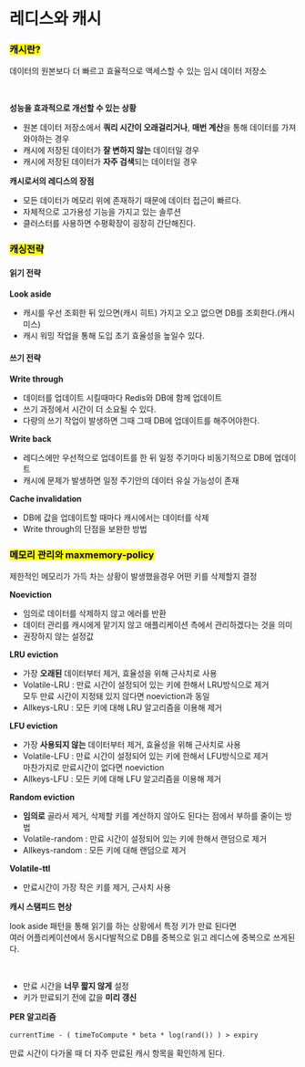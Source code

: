 # 레디스와 캐시

### <mark style="background-color:yellow;">캐시란?</mark>

데이터의 원본보다 더 빠르고 효율적으로 액세스할 수 있는 임시 데이터 저장소&#x20;

<div align="left"><figure><img src="../../.gitbook/assets/스크린샷 2025-03-14 오후 9.20.57.png" alt=""><figcaption></figcaption></figure></div>

**성능을 효과적으로 개선할 수 있는 상황**

* 원본 데이터 저장소에서 **쿼리 시간이 오래걸리거나**, **매번 계산**을 통해 데이터를 가져와야하는 경우
* 캐시에 저장된 데이터가 **잘 변하지 않는** 데이터일 경우
* 캐시에 저장된 데이터가 **자주 검색**되는 데이터일 경우&#x20;

**캐시로서의 레디스의 장점**

* 모든 데이터가 메모리 위에 존재하기 때문에 데이터 접근이 빠르다.&#x20;
* 자체적으로 고가용성 기능을 가지고 있는 솔루션&#x20;
* 클러스터를 사용하면 수평확장이 굉장히 간단해진다.&#x20;



### <mark style="background-color:yellow;">캐싱전략</mark>

#### 읽기 전략

**Look aside**&#x20;

* 캐시를 우선 조회한 뒤 있으면(캐시 히트) 가지고 오고 없으면 DB를 조회한다.(캐시 미스)&#x20;
* 캐시 워밍 작업을 통해 도입 초기 효율성을 높일수 있다.&#x20;

#### 쓰기 전략&#x20;

**Write through**

* 데이터를 업데이트 시킬때마다 Redis와 DB에 함께 업데이트&#x20;
* 쓰기 과정에서 시간이 더 소요될 수 있다.
* 다량의 쓰기 작업이 발생하면 그때 그때 DB에 업데이트를 해주어야한다.

**Write back**

* 레디스에만 우선적으로 업데이트를 한 뒤 일정 주기마다 비동기적으로 DB에 업데이트
* 캐시에 문제가 발생하면 일정 주기안의 데이터 유실 가능성이 존재

**Cache invalidation**

* DB에 값을 업데이트할 때마다 캐시에서는 데이터를 삭제
* Write through의 단점을 보완한 방법

### <mark style="background-color:yellow;">메모리 관리와 maxmemory-policy</mark>

제한적인 메모리가 가득 차는 상황이 발생했을경우 어떤 키를 삭제할지 결정

**Noeviction**

* 임의로 데이터를 삭제하지 않고 에러를 반환
* 데이터 관리를 캐시에게 맡기지 않고 애플리케이션 측에서 관리하겠다는 것을 의미
* 권장하지 않는 설정값&#x20;

**LRU eviction**

* 가장 **오래된** 데이터부터 제거, 효율성을 위해 근사치로 사용&#x20;
* Volatile-LRU : 만료 시간이 설정되어 있는 키에 한해서 LRU방식으로 제거\
  모두 만료 시간이 지정돼 있지 않다면 noeviction과 동일
* Allkeys-LRU  : 모든 키에 대해 LRU 알고리즘을 이용해 제거&#x20;

**LFU eviction**

* 가장 **사용되지 않는** 데이터부터 제거, 효율성을 위해 근사치로 사용
* Volatile-LFU : 만료 시간이 설정되어 있는 키에 한해서 LFU방식으로 제거\
  마찬가지로 만료시간이 없다면 noeviction
* Allkeys-LFU  : 모든 키에 대해 LFU 알고리즘을 이용해 제거&#x20;

**Random eviction**

* **임의로** 골라서 제거, 삭제할 키를 계산하지 않아도 된다는 점에서 부하를 줄이는 방법&#x20;
* Volatile-random : 만료 시간이 설정되어 있는 키에 한해서 랜덤으로 제거
* Allkeys-random  : 모든 키에 대해 랜덤으로 제거

**Volatile-ttl**&#x20;

* 만료시간이 가장 작은 키를 제거, 근사치 사용&#x20;



**캐시 스탬피드 현상**

look aside 패턴을 통해 읽기를 하는 상황에서 특정 키가 만료 된다면 \
여러 어플리케이션에서 동시다발적으로 DB를 중복으로 읽고 레디스에 중복으로 쓰게된다.

<div align="left"><figure><img src="../../.gitbook/assets/스크린샷 2025-03-14 오후 10.33.12.png" alt=""><figcaption></figcaption></figure></div>

* 만료 시간을 **너무 짧지 않게** 설정
* 키가 만료되기 전에 값을 **미리 갱신**

**PER 알고리즘**

```
currentTime - ( timeToCompute * beta * log(rand()) ) > expiry
```

만료 시간이 다가올 때 더 자주 만료된 캐시 항목을 확인하게 된다.





